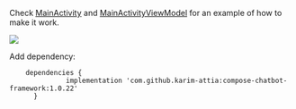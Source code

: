 Check [MainActivity](/example/src/main/java/ch/karimattia/composechatbotframework/MainActivity.kt) and [MainActivityViewModel](/example/src/main/java/ch/karimattia/composechatbotframework/MainActivityViewModel.kt) for an example of how to make it work.

[![](https://jitpack.io/v/karim-attia/compose-chatbot-framework.svg)](https://jitpack.io/#karim-attia/compose-chatbot-framework)

Add dependency:

        dependencies {
	              implementation 'com.github.karim-attia:compose-chatbot-framework:1.0.22'         
	      }

